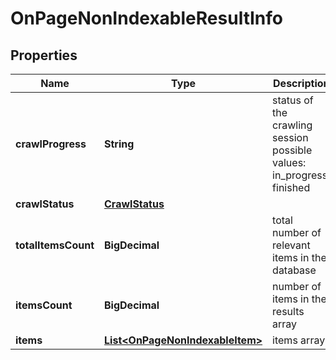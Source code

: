 

# OnPageNonIndexableResultInfo


## Properties

| Name | Type | Description | Notes |
|------------ | ------------- | ------------- | -------------|
|**crawlProgress** | **String** | status of the crawling session possible values: in_progress, finished |  [optional] |
|**crawlStatus** | [**CrawlStatus**](CrawlStatus.md) |  |  [optional] |
|**totalItemsCount** | **BigDecimal** | total number of relevant items in the database |  [optional] |
|**itemsCount** | **BigDecimal** | number of items in the results array |  [optional] |
|**items** | [**List&lt;OnPageNonIndexableItem&gt;**](OnPageNonIndexableItem.md) | items array |  [optional] |



